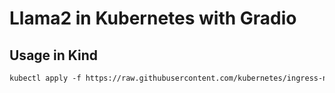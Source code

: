 # Llama2 in Kubernetes with Gradio

## Usage in Kind

```md
kubectl apply -f https://raw.githubusercontent.com/kubernetes/ingress-nginx/master/deploy/static/provider/kind/deploy.yaml
```